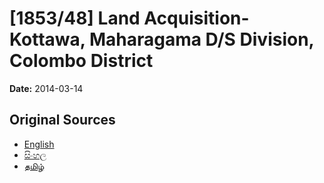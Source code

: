 # [1853/48] Land Acquisition- Kottawa, Maharagama D/S Division, Colombo District

**Date:** 2014-03-14

## Original Sources

- [English](https://documents.gov.lk/view/extra-gazettes/2014/3/1853-48_E.pdf)
- [සිංහල](https://documents.gov.lk/view/extra-gazettes/2014/3/1853-48_S.pdf)
- [தமிழ்](https://documents.gov.lk/view/extra-gazettes/2014/3/1853-48_T.pdf)
